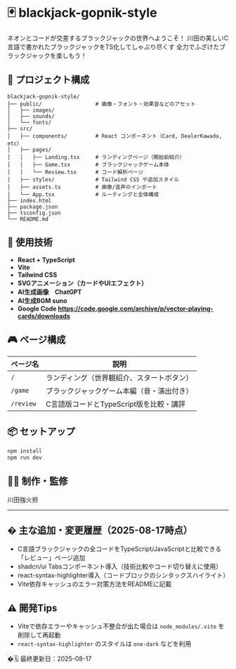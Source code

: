 # 🃏 blackjack-gopnik-style
  
ネオンとコードが交差するブラックジャックの世界へようこそ！
川田の美しいC言語で書かれたブラックジャックをTS化してしゃぶり尽くす
全力でふざけたブラックジャックを楽しもう！


## 📁 プロジェクト構成

```
blackjack-gopnik-style/
├── public/                 # 画像・フォント・効果音などのアセット
│   ├── images/
│   ├── sounds/
│   └── fonts/
├── src/
│   ├── components/         # React コンポーネント（Card, DealerKawada, etc）
│   ├── pages/
│   │   ├── Landing.tsx     # ランディングページ（開始前紹介）
│   │   ├── Game.tsx        # ブラックジャックゲーム本体
│   │   └── Review.tsx      # コード解析ページ
│   ├── styles/             # Tailwind CSS や追加スタイル
│   ├── assets.ts           # 画像/音声のインポート
│   └── App.tsx             # ルーティングと全体構成
├── index.html
├── package.json
├── tsconfig.json
└── README.md               
```

## 🚀 使用技術

- **React + TypeScript**
- **Vite**
- **Tailwind CSS**
- **SVGアニメーション（カードやUIエフェクト）**
- **AI生成画像　ChatGPT**
- **AI生成BGM suno**
- **Google Code https://code.google.com/archive/p/vector-playing-cards/downloads**


## 🎮 ページ構成

| ページ名          | 説明 |
|------------------|------|
| `/`              | ランディング（世界観紹介、スタートボタン） |
| `/game`          | ブラックジャックゲーム本編（音・演出付き） |
| `/review`        | C言語版コードとTypeScript版を比較・講評 |

## 📦 セットアップ

```bash
npm install
npm run dev
```

## 👨‍🏫 制作・監修

川田強火担

---


## �️ 主な追加・変更履歴（2025-08-17時点）

- C言語ブラックジャックの全コードをTypeScript/JavaScriptと比較できる「レビュー」ページ追加
- shadcn/ui Tabsコンポーネント導入（技術比較やコード切り替えに使用）
- react-syntax-highlighter導入（コードブロックのシンタックスハイライト）
- Vite依存キャッシュのエラー対策方法をREADMEに記載

## ⚠️ 開発Tips

- Viteで依存エラーやキャッシュ不整合が出た場合は `node_modules/.vite` を削除して再起動
- `react-syntax-highlighter` のスタイルは `one-dark` などを利用

�🗓️ 最終更新日：2025-08-17

